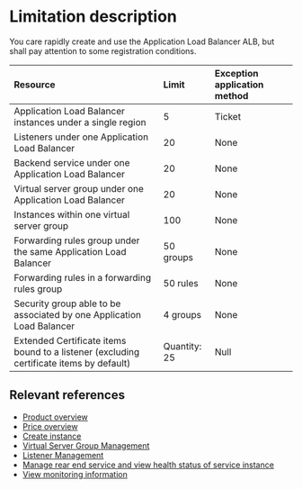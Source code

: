 # Limitation description

You care rapidly create and use the Application Load Balancer ALB, but shall pay attention to some registration conditions.


| Resource	| Limit	| Exception application method|
| :- | :- | :- |
|Application Load Balancer instances under a single region	|5	|Ticket|
|Listeners under one Application Load Balancer	|20	|None|
|Backend service under one Application Load Balancer	|20	|None|
|Virtual server group under one Application Load Balancer	|20|	None|
|Instances within one virtual server group	|100|	None|
|Forwarding rules group under the same Application Load Balancer	|50 groups|	None|
|Forwarding rules in a forwarding rules group	|50 rules|	None|
|Security group able to be associated by one Application Load Balancer|4 groups|	None|
|Extended Certificate items bound to a listener (excluding certificate items by default)|Quantity: 25|	Null|


## Relevant references

- [Product overview](../Introduction/Overview.md)
- [Price overview](../Pricing/Price-Overview.md)
- [Create instance](../Getting-Started/Create-Instance.md)
- [Virtual Server Group Management](../Operation-Guide/TargetGroup-Management.md)
- [Listener Management](../Operation-Guide/Listener-Management.md)
- [Manage rear end service and view health status of service instance](../Operation-Guide/Backend-Management.md)
- [View monitoring information](../Operation-Guide/Monitoring.md)
